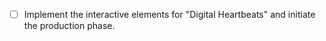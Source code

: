 - [ ] Implement the interactive elements for "Digital Heartbeats" and initiate the production phase.